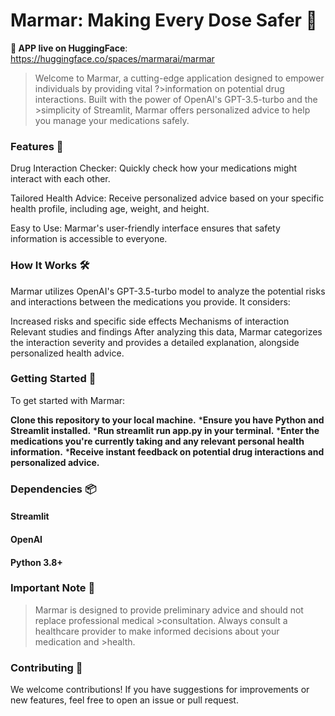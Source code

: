 # Marmar: Making Every Dose Safer 🌟

**🤗 APP live on HuggingFace**: https://huggingface.co/spaces/marmarai/marmar

>Welcome to Marmar, a cutting-edge application designed to empower individuals by providing vital ?>information on potential drug interactions. Built with the power of OpenAI's GPT-3.5-turbo and the >simplicity of Streamlit, Marmar offers personalized advice to help you manage your medications safely.

### Features 🚀

Drug Interaction Checker: Quickly check how your medications might interact with each other.

Tailored Health Advice: Receive personalized advice based on your specific health profile, including age, weight, and height.

Easy to Use: Marmar's user-friendly interface ensures that safety information is accessible to everyone.

### How It Works 🛠️

Marmar utilizes OpenAI's GPT-3.5-turbo model to analyze the potential risks and interactions between the medications you provide. It considers:

Increased risks and specific side effects
Mechanisms of interaction
Relevant studies and findings
After analyzing this data, Marmar categorizes the interaction severity and provides a detailed explanation, alongside personalized health advice.

### Getting Started 🌱
To get started with Marmar:

**Clone this repository to your local machine.**
***Ensure you have Python and Streamlit installed.**
***Run streamlit run app.py in your terminal.**
***Enter the medications you're currently taking and any relevant personal health information.**
***Receive instant feedback on potential drug interactions and personalized advice.**

### Dependencies 📦

#### Streamlit
#### OpenAI
#### Python 3.8+


### Important Note 📝

>Marmar is designed to provide preliminary advice and should not replace professional medical >consultation. Always consult a healthcare provider to make informed decisions about your medication and >health.

### Contributing 🤝

We welcome contributions! If you have suggestions for improvements or new features, feel free to open an issue or pull request.
